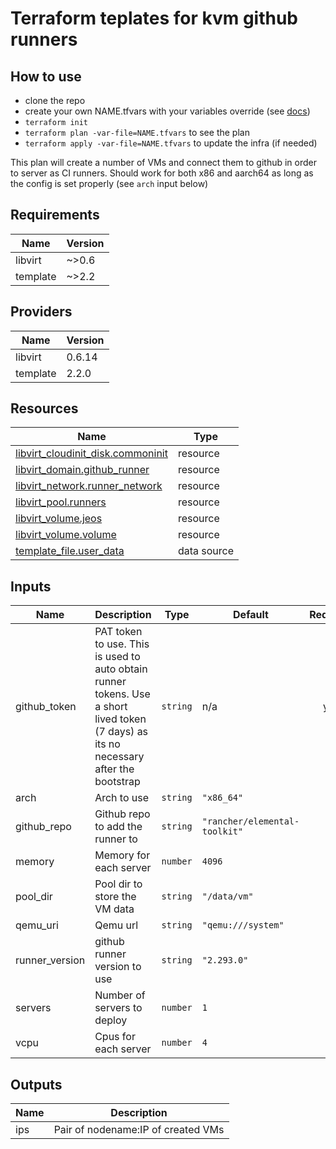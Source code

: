 # Terraform teplates for kvm github runners


## How to use

 - clone the repo
 - create your own NAME.tfvars with your variables override (see [docs](https://www.terraform.io/language/values/variables#variable-definitions-tfvars-files))
 - `terraform init`
 - `terraform plan -var-file=NAME.tfvars` to see the plan
 - `terraform apply -var-file=NAME.tfvars` to update the infra (if needed)


This plan will create a number of VMs and connect them to github in order to server as CI runners.
Should work for both x86 and aarch64 as long as the config is set properly (see `arch` input below)

<!-- BEGIN_TF_DOCS -->
## Requirements

| Name | Version |
|------|---------|
| libvirt | ~>0.6 |
| template | ~>2.2 |

## Providers

| Name | Version |
|------|---------|
| libvirt | 0.6.14 |
| template | 2.2.0 |

## Resources

| Name | Type |
|------|------|
| [libvirt_cloudinit_disk.commoninit](https://registry.terraform.io/providers/dmacvicar/libvirt/latest/docs/resources/cloudinit_disk) | resource |
| [libvirt_domain.github_runner](https://registry.terraform.io/providers/dmacvicar/libvirt/latest/docs/resources/domain) | resource |
| [libvirt_network.runner_network](https://registry.terraform.io/providers/dmacvicar/libvirt/latest/docs/resources/network) | resource |
| [libvirt_pool.runners](https://registry.terraform.io/providers/dmacvicar/libvirt/latest/docs/resources/pool) | resource |
| [libvirt_volume.jeos](https://registry.terraform.io/providers/dmacvicar/libvirt/latest/docs/resources/volume) | resource |
| [libvirt_volume.volume](https://registry.terraform.io/providers/dmacvicar/libvirt/latest/docs/resources/volume) | resource |
| [template_file.user_data](https://registry.terraform.io/providers/hashicorp/template/latest/docs/data-sources/file) | data source |

## Inputs

| Name | Description | Type | Default | Required |
|------|-------------|------|---------|:--------:|
| github\_token | PAT token to use. This is used to auto obtain runner tokens. Use a short lived token (7 days) as its no necessary after the bootstrap | `string` | n/a | yes |
| arch | Arch to use | `string` | `"x86_64"` | no |
| github\_repo | Github repo to add the runner to | `string` | `"rancher/elemental-toolkit"` | no |
| memory | Memory for each server | `number` | `4096` | no |
| pool\_dir | Pool dir to store the VM data | `string` | `"/data/vm"` | no |
| qemu\_uri | Qemu url | `string` | `"qemu:///system"` | no |
| runner\_version | github runner version to use | `string` | `"2.293.0"` | no |
| servers | Number of servers to deploy | `number` | `1` | no |
| vcpu | Cpus for each server | `number` | `4` | no |

## Outputs

| Name | Description |
|------|-------------|
| ips | Pair of nodename:IP of created VMs |
<!-- END_TF_DOCS -->